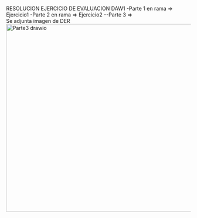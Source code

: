 RESOLUCION EJERCICIO DE EVALUACION DAW1 
-Parte 1 en rama => Ejercicio1
-Parte 2 en rama => Ejercicio2
--Parte 3  =>  
Se adjunta imagen de DER 
<img width="678" height="511" alt="Parte3 drawio" src="https://github.com/user-attachments/assets/d4805f6c-de62-4d58-874a-8587d8bfb506" />
